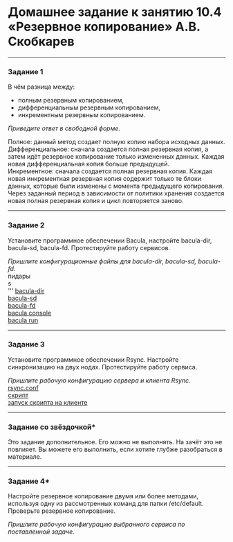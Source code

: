 # Домашнее задание к занятию 10.4 «Резервное копирование» А.В. Скобкарев


---

### Задание 1

В чём разница между:

- полным резервным копированием,
- дифференциальным резервным копированием,
- инкрементным резервным копированием.

*Приведите ответ в свободной форме.*

Полное: данный метод создает полную копию набора исходных данных.  
Дифференциальное: сначала создается полная резервная копия, а затем идёт резервное копирование только измененных данных. Каждая новая дифференциальная копия больше предыдущей.  
Инкрементное: сначала создается полная резервная копия. Каждая новая инкрементная резервная копия содержит только те блоки данных, которые были изменены с момента предыдущего копирования. Через заданный период в зависимости от политики хранения создается новая полная резервная копия и цикл повторяется заново.

---

### Задание 2

Установите программное обеспечении Bacula, настройте bacula-dir, bacula-sd,  bacula-fd. Протестируйте работу сервисов.

*Пришлите конфигурационные файлы для bacula-dir, bacula-sd,  bacula-fd.*  
    пидары  
    s  
'''
[bacula-dir](https://github.com/redeemer271/homework/blob/srlb-14/bacula-dir.txt)  
[bacula-sd](https://github.com/redeemer271/homework/blob/srlb-14/bacula-sd.txt)  
[bacula-fd](https://github.com/redeemer271/homework/blob/srlb-14/bacula-fd.txt)  
[bacula console](https://github.com/redeemer271/homework/blob/srlb-14/10-4-1.png)  
[bacula run](https://github.com/redeemer271/homework/blob/srlb-14/10-4-2.png)  

---

### Задание 3

Установите программное обеспечении Rsync. Настройте синхронизацию на двух нодах. Протестируйте работу сервиса.

*Пришлите рабочую конфигурацию сервера и клиента Rsync.*  
[rsync.conf](https://github.com/redeemer271/homework/blob/srlb-14/10-4-3.png)  
[скрипт](https://github.com/redeemer271/homework/blob/srlb-14/10-4-4.png)  
[запуск скрипта на клиенте](https://github.com/redeemer271/homework/blob/srlb-14/10-4-5.png)  

---

### Задание со звёздочкой*
Это задание дополнительное. Его можно не выполнять. На зачёт это не повлияет. Вы можете его выполнить, если хотите глубже разобраться в материале.

---

### Задание 4*

Настройте резервное копирование двумя или более методами, используя одну из рассмотренных команд для папки /etc/default. Проверьте резервное копирование.

*Пришлите рабочую конфигурацию выбранного сервиса по поставленной задаче.*


